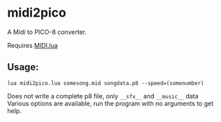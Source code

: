 # midi2pico
A Midi to PICO-8 converter.

Requires [MIDI.lua](http://www.pjb.com.au/comp/lua/MIDI.html)

## Usage:
```
lua midi2pico.lua somesong.mid songdata.p8 --speed=(somenumber)
```
Does not write a complete p8 file, only `__sfx__` and `__music__` data  
Various options are available, run the program with no arguments to get help.

